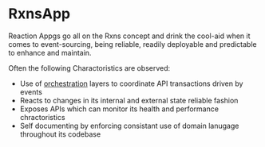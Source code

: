 # RxnsApp 

Reaction Appgs go all on the Rxns concept and drink the cool-aid when it comes to event-sourcing, being reliable, readily deployable and predictable to enhance and maintain.

Often the following Charactoristics are observed:

* Use of [orchestration](ochstration.md) layers to coordinate API transactions driven by events
* Reacts to changes in its internal and external state reliable fashion
* Exposes APIs which can monitor its health and performance chractoristics
* Self documenting by enforcing consistant use of domain lanugage throughout its codebase
  



